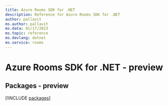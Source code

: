 ```yaml
---
title: Azure Rooms SDK for .NET
description: Reference for Azure Rooms SDK for .NET
author: pallavit
ms.author: pallavit
ms.data: 01/17/2023
ms.topic: reference
ms.devlang: dotnet
ms.service: rooms
---
```

# Azure Rooms SDK for .NET - preview
## Packages - preview
[!INCLUDE [packages](rooms-index.md)]